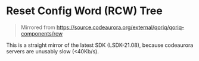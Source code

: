 # Reset Config Word (RCW) Tree

> Mirrored from https://source.codeaurora.org/external/qoriq/qoriq-components/rcw

This is a straight mirror of the latest SDK (LSDK-21.08), because codeaurora servers are unusably slow (<40Kb/s).
